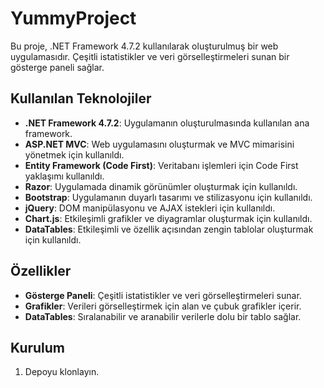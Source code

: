 ﻿# YummyProject

Bu proje, .NET Framework 4.7.2 kullanılarak oluşturulmuş bir web uygulamasıdır. Çeşitli istatistikler ve veri görselleştirmeleri sunan bir gösterge paneli sağlar.

## Kullanılan Teknolojiler

- **.NET Framework 4.7.2**: Uygulamanın oluşturulmasında kullanılan ana framework.
- **ASP.NET MVC**: Web uygulamasını oluşturmak ve MVC mimarisini yönetmek için kullanıldı.
- **Entity Framework (Code First)**: Veritabanı işlemleri için Code First yaklaşımı kullanıldı.
- **Razor**: Uygulamada dinamik görünümler oluşturmak için kullanıldı.
- **Bootstrap**: Uygulamanın duyarlı tasarımı ve stilizasyonu için kullanıldı.
- **jQuery**: DOM manipülasyonu ve AJAX istekleri için kullanıldı.
- **Chart.js**: Etkileşimli grafikler ve diyagramlar oluşturmak için kullanıldı.
- **DataTables**: Etkileşimli ve özellik açısından zengin tablolar oluşturmak için kullanıldı.

## Özellikler

- **Gösterge Paneli**: Çeşitli istatistikler ve veri görselleştirmeleri sunar.
- **Grafikler**: Verileri görselleştirmek için alan ve çubuk grafikler içerir.
- **DataTables**: Sıralanabilir ve aranabilir verilerle dolu bir tablo sağlar.

## Kurulum

1. Depoyu klonlayın.